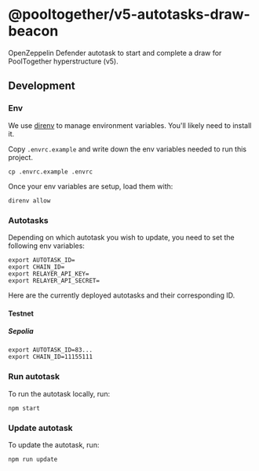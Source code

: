 # @pooltogether/v5-autotasks-draw-beacon

OpenZeppelin Defender autotask to start and complete a draw for PoolTogether hyperstructure (v5).

## Development

### Env

We use [direnv](https://direnv.net) to manage environment variables. You'll likely need to install it.

Copy `.envrc.example` and write down the env variables needed to run this project.
```
cp .envrc.example .envrc
```

Once your env variables are setup, load them with:
```
direnv allow
```

### Autotasks

Depending on which autotask you wish to update, you need to set the following env variables:

```
export AUTOTASK_ID=
export CHAIN_ID=
export RELAYER_API_KEY=
export RELAYER_API_SECRET=
```

Here are the currently deployed autotasks and their corresponding ID.

#### Testnet
##### Sepolia

```
export AUTOTASK_ID=83...
export CHAIN_ID=11155111
```


### Run autotask

To run the autotask locally, run:

```
npm start
```

### Update autotask

To update the autotask, run:

```
npm run update
```
